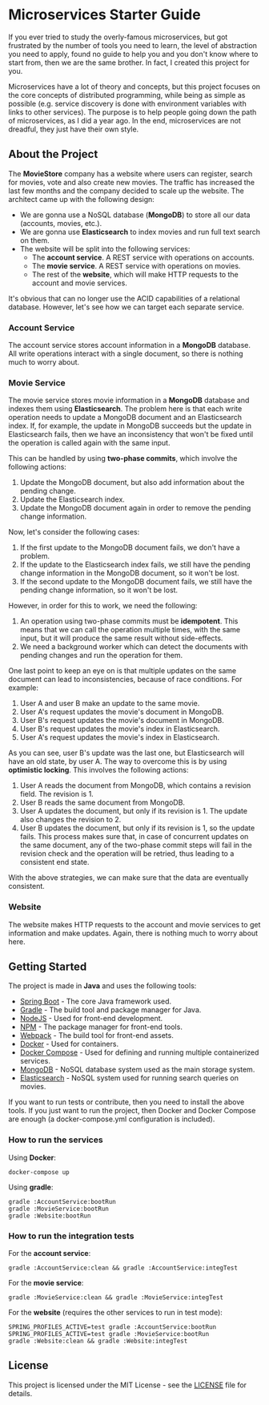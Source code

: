 # Microservices Starter Guide

If you ever tried to study the overly-famous microservices, but got frustrated by the number of tools you need to learn, the level of abstraction you need to apply, found no guide to help you and you don't know where to start from, then we are the same brother. In fact, I created this project for you.

Microservices have a lot of theory and concepts, but this project focuses on the core concepts of distributed programming, while being as simple as possible (e.g. service discovery is done with environment variables with links to other services). The purpose is to help people going down the path of microservices, as I did a year ago. In the end, microservices are not dreadful, they just have their own style.

## About the Project

The **MovieStore** company has a website where users can register, search for movies, vote and also create new movies. The traffic has increased the last few months and the company decided to scale up the website. The architect came up with the following design:
* We are gonna use a NoSQL database (**MongoDB**) to store all our data (accounts, movies, etc.).
* We are gonna use **Elasticsearch** to index movies and run full text search on them.
* The website will be split into the following services:
  * The **account service**. A REST service with operations on accounts.
  * The **movie service**. A REST service with operations on movies.
  * The rest of the **website**, which will make HTTP requests to the account and movie services.
  
It's obvious that can no longer use the ACID capabilities of a relational database. However, let's see how we can target each separate service.
  
### Account Service

The account service stores account information in a **MongoDB** database. All write operations interact with a single document, so there is nothing much to worry about.

### Movie Service

The movie service stores movie information in a **MongoDB** database and indexes them using **Elasticsearch**. The problem here is that each write operation needs to update a MongoDB document and an Elasticsearch index. If, for example, the update in MongoDB succeeds but the update in Elasticsearch fails, then we have an inconsistency that won't be fixed until the operation is called again with the same input.

This can be handled by using **two-phase commits**, which involve the following actions:
1. Update the MongoDB document, but also add information about the pending change.
1. Update the Elasticsearch index.
1. Update the MongoDB document again in order to remove the pending change information.

Now, let's consider the following cases:
1. If the first update to the MongoDB document fails, we don't have a problem.
1. If the update to the Elasticsearch index fails, we still have the pending change information in the MongoDB document, so it won't be lost.
1. If the second update to the MongoDB document fails, we still have the pending change information, so it won't be lost.

However, in order for this to work, we need the following:
1. An operation using two-phase commits must be **idempotent**. This means that we can call the operation multiple times, with the same input, but it will produce the same result without side-effects.
1. We need a background worker which can detect the documents with pending changes and run the operation for them.

One last point to keep an eye on is that multiple updates on the same document can lead to inconsistencies, because of race conditions. For example:
1. User A and user B make an update to the same movie.
1. User A's request updates the movie's document in MongoDB.
1. User B's request updates the movie's document in MongoDB.
1. User B's request updates the movie's index in Elasticsearch.
1. User A's request updates the movie's index in Elasticsearch.

As you can see, user B's update was the last one, but Elasticsearch will have an old state, by user A. The way to overcome this is by using **optimistic locking**. This involves the following actions:
1. User A reads the document from MongoDB, which contains a revision field. The revision is 1.
1. User B reads the same document from MongoDB.
1. User A updates the document, but only if its revision is 1. The update also changes the revision to 2.
1. User B updates the document, but only if its revision is 1, so the update fails.
This process makes sure that, in case of concurrent updates on the same document, any of the two-phase commit steps will fail in the revision check and the operation will be retried, thus leading to a consistent end state.

With the above strategies, we can make sure that the data are eventually consistent.

### Website

The website makes HTTP requests to the account and movie services to get information and make updates. Again, there is nothing much to worry about here.

## Getting Started

The project is made in **Java** and uses the following tools:
* [Spring Boot](http://spring.io/projects/spring-boot) - The core Java framework used.
* [Gradle](https://gradle.org/) - The build tool and package manager for Java.
* [NodeJS](https://nodejs.org/) - Used for front-end development.
* [NPM](https://www.npmjs.com/) - The package manager for front-end tools.
* [Webpack](https://webpack.js.org/) - The build tool for front-end assets.
* [Docker](https://www.docker.com/) - Used for containers.
* [Docker Compose](https://docs.docker.com/compose/) - Used for defining and running multiple containerized services.
* [MongoDB](https://www.mongodb.com/) - NoSQL database system used as the main storage system.
* [Elasticsearch](https://www.elastic.co/products/elasticsearch) - NoSQL system used for running search queries on movies.

If you want to run tests or contribute, then you need to install the above tools.
If you just want to run the project, then Docker and Docker Compose are enough (a docker-compose.yml configuration is included).

### How to run the services

Using **Docker**:
```
docker-compose up
```
Using **gradle**:
```
gradle :AccountService:bootRun
gradle :MovieService:bootRun
gradle :Website:bootRun
```

### How to run the integration tests

For the **account service**:
```
gradle :AccountService:clean && gradle :AccountService:integTest
```
For the **movie service**:
```
gradle :MovieService:clean && gradle :MovieService:integTest
```
For the **website** (requires the other services to run in test mode):
```
SPRING_PROFILES_ACTIVE=test gradle :AccountService:bootRun
SPRING_PROFILES_ACTIVE=test gradle :MovieService:bootRun
gradle :Website:clean && gradle :Website:integTest
```

## License

This project is licensed under the MIT License - see the [LICENSE](LICENSE) file for details.


